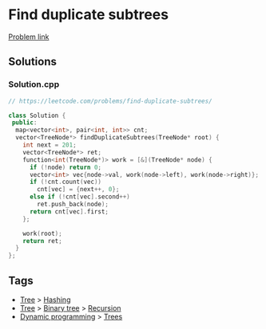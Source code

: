 # Find duplicate subtrees

[Problem link](https://leetcode.com/problems/find-duplicate-subtrees/)

## Solutions


### Solution.cpp
```cpp
// https://leetcode.com/problems/find-duplicate-subtrees/

class Solution {
 public:
  map<vector<int>, pair<int, int>> cnt;
  vector<TreeNode*> findDuplicateSubtrees(TreeNode* root) {
    int next = 201;
    vector<TreeNode*> ret;
    function<int(TreeNode*)> work = [&](TreeNode* node) {
      if (!node) return 0;
      vector<int> vec{node->val, work(node->left), work(node->right)};
      if (!cnt.count(vec))
        cnt[vec] = {next++, 0};
      else if (!cnt[vec].second++)
        ret.push_back(node);
      return cnt[vec].first;
    };

    work(root);
    return ret;
  }
};
```
## Tags

* [Tree](/README.md#Tree) > [Hashing](/README.md#Tree-Hashing)
* [Tree](/README.md#Tree) > [Binary tree](/README.md#Tree-Binary_tree) > [Recursion](/README.md#Tree-Binary_tree-Recursion)
* [Dynamic programming](/README.md#Dynamic_programming) > [Trees](/README.md#Dynamic_programming-Trees)
